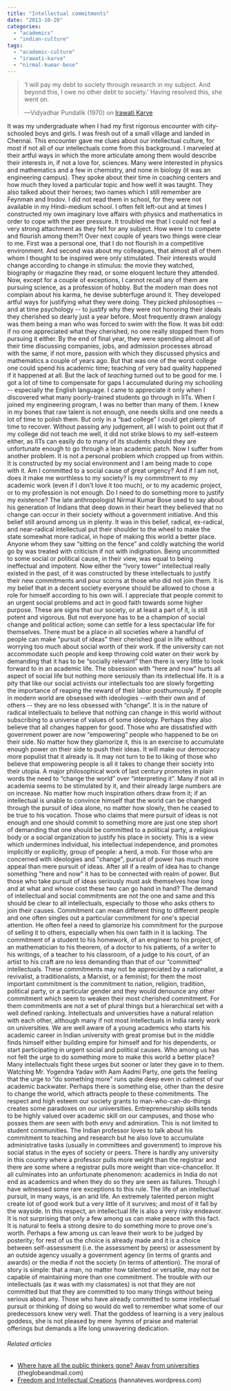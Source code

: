 ```yaml
---
title: "Intellectual commitments"
date: "2013-10-20"
categories: 
  - "academics"
  - "indian-culture"
tags: 
  - "academic-culture"
  - "irawati-karve"
  - "nirmal-kumar-bose"
---
```


> ‘I will pay my debt to society through research in my subject. And beyond this, I owe no other debt to society.’ Having resolved this, she went on.
> 
> —Vidyadhar Pundalik (1970) on [Irawati Karve](http://nandinisundar.blogspot.in/2007/12/in-cause-of-anthropology-life-and-work.html)

It was my undergraduate when I had my first rigorous encounter with city-schooled boys and girls. I was fresh out of a small village and landed in Chennai. This encounter gave me clues about our intellectual culture, for most if not all of our intellectuals come from this background. I marveled at their artful ways in which the more articulate among them would describe their interests in, if not a love for, sciences. Many were interested in physics and mathematics and a few in chemistry, and none in biology (it was an engineering campus). They spoke about their time in coaching centers and how much they loved a particular topic and how well it was taught. They also talked about their heroes; two names which I still remember are Feynman and Irodov. I did not read them in school, for they were not available in my Hindi-medium school. I often felt left-out and at times I constructed my own imaginary love affairs with physics and mathematics in order to cope with the peer pressure. It troubled me that I could not feel a very strong attachment as they felt for any subject. How were I to compete and flourish among them?! Over next couple of years two things were clear to me. First was a personal one, that I do not flourish in a competitive environment. And second was about my colleagues, that almost all of them whom I thought to be inspired were only stimulated. Their interests would change according to change in stimulus: the movie they watched, biography or magazine they read, or some eloquent lecture they attended. Now, except for a couple of exceptions, I cannot recall any of them are pursuing science, as a profession of hobby. But the modern man does not complain about his karma, he devise subterfuge around it. They developed artful ways for justifying what they were doing. They picked philosophies -- and at time psychology -- to justify why they were not honoring their ideals they cherished so dearly just a year before. Most frequently drawn analogy was them being a man who was forced to swim with the flow. It was bit odd: if no one appreciated what they cherished, no one really stopped them from pursuing it either. By the end of final year, they were spending almost all of their time discussing companies, jobs, and admission processes abroad with the same, if not more, passion with which they discussed physics and mathematics a couple of years ago. But that was one of the worst college one could spend his academic time; teaching of very bad quality happened if it happened at all. But the lack of _teaching_ turned out to be good for me. I got a lot of time to compensate for gaps I accumulated during my schooling -- especially the English language. I came to appreciate it only when I discovered what many poorly-trained students go through in IITs. When I joined my engineering program, I was no better than many of them. I knew in my bones that raw talent is not enough, one needs skills and one needs a lot of time to polish them. But only in a “bad college” I could get plenty of time to recover. Without passing any judgement, all I wish to point out that if my college did not teach me well, it did not strike blows to my self-esteem either, as IITs can easily do to many of its students should they are unfortunate enough to go through a lean academic patch. Now I suffer from another problem. It is not a personal problem which cropped up from within. It is constructed by my social environment and I am being made to cope with it. Am I committed to a social cause of great urgency? And if I am not, does it make me worthless to my society? Is my commitment to my academic work (even if I don't love it too much), or to my academic project, or to my profession is not enough. Do I need to do something more to justify my existence? The late anthropologist Nirmal Kumar Bose used to say about his generation of Indians that deep down in their heart they believed that no change can occur in their society without a government initiative. And this belief still around among us in plenty. It was in this belief, radical, ex-radical, and near-radical intellectual put their shoulder to the wheel to make the state somewhat more radical, in hope of making this world a better place. Anyone whom they saw “sitting on the fence” and coldly watching the world go by was treated with criticism if not with indignation. Being uncommitted to some social or political cause, in their view, was equal to being ineffectual and impotent. Now either the “ivory tower” intellectual really existed in the past, of it was constructed by these intellectuals to justify their new commitments and pour scorns at those who did not join them. It is my belief that in a decent society everyone should be allowed to chose a role for himself according to his own will. I appreciate that people commit to an urgent social problems and act in good faith towards some higher purpose. These are signs that our society, or at least a part of it, is still potent and vigorous. But not everyone has to be a champion of social change and political action; some can settle for a less spectacular life for themselves. There must be a place in all societies where a handful of people can make "pursuit of ideas" their cherished goal in life without worrying too much about social worth of their work. If the university can not accommodate such people and keep throwing cold water on their work by demanding that it has to be “socially relevant” then there is very little to look forward to in an academic life. The obsession with “here and now” hurts all aspect of social life but nothing more seriously than its intellectual life. It is a pity that like our social activists our intellectuals too are slowly forgetting the importance of reaping the reward of their labor posthumously. If people in modern world are obsessed with ideologies --with their own and of others -- they are no less obsessed with “change”. It is in the nature of radical intellectuals to believe that nothing can change in this world without subscribing to a universe of values of some ideology. Perhaps they also believe that all changes happen for good. Those who are dissatisfied with government power are now “empowering” people who happened to be on their side. No matter how they glamorize it, this is an exercise to accumulate enough power on their side to push their ideas. It will make our democracy more populist that it already is. It may not turn to be to liking of those who believe that empowering people is all it takes to change their society into their utopia. A major philosophical work of last century promotes in plain words the need to “change the world” over “interpreting it”. Many if not all in academia seems to be stimulated by it, and their already large numbers are on increase. No matter how much inspiration others draw from it; if an intellectual is unable to convince himself that the world can be changed through the pursuit of idea alone, no matter how slowly, then he ceased to be true to his vocation. Those who claims that mere pursuit of ideas is not enough and one should commit to something more are just one step short of demanding that one should be committed to a political party, a religious body or a social organization to justify his place in society. This is a view which undermines individual, his intellectual independence, and promotes implicitly or explicitly, group of people: a herd, a mob. For those who are concerned with ideologies and "change", pursuit of power has much more appeal than mere pursuit of ideas. After all if a realm of idea has to change something "here and now" it has to be connected with realm of power. But those who take pursuit of ideas seriously must ask themselves how long and at what and whose cost these two can go hand in hand? The demand of intellectual and social commitments are not the one and same and this should be clear to all intellectuals, especially to those who asks others to join their causes. Commitment can mean different thing to different people and one often singles out a particular commitment for one's special attention. He often feel a need to glamorize his commitment for the purpose of selling it to others, especially when his own faith in it is lacking. The commitment of a student to his homework, of an engineer to his project, of an mathematician to his theorem, of a doctor to his patients, of a writer to his writings, of a teacher to his classroom, of a judge to his court, of an artist to his craft are no less demanding than that of our “committed” intellectuals. These commitments may not be appreciated by a nationalist, a revivalist, a traditionalists, a Marxist, or a feminist; for them the most important commitment is the commitment to nation, religion, tradition, political party, or a particular gender and they would denounce any other commitment which seem to weaken their most cherished commitment. For them commitments are not a set of plural things but a hierarchical set with a well defined ranking. Intellectuals and universities have a natural relation with each other, although many if not most intellectuals in India rarely work on universities. We are well aware of a young academics who starts his academic career in Indian university with great promise but in the middle finds himself either building empire for himself and for his dependents, or start participating in urgent social and political causes. Who among us has not felt the urge to do something more to make this world a better place? Many intellectuals fight these urges but sooner or later they gave in to them. Watching Mr. Yogendra Yadav with Aam Aadmi Party, one gets the feeling that the urge to “do something more” runs quite deep even in calmest of our academic backwater. Perhaps there is something else, other than the desire to change the world, which attracts people to these commitments. The respect and high esteem our society grants to man-who-can-do-things creates some paradoxes on our universities. Entrepreneurship skills tends to be highly valued over academic skill on our campuses, and those who posses them are seen with both envy and admiration. This is not limited to student communities. The Indian professor loves to talk about his commitment to teaching and research but he also love to accumulate administrative tasks (usually in committees and government) to improve his social status in the eyes of society or peers. There is hardly any university in this country where a professor pulls more weight than the registrar and there are some where a registrar pulls more weight than vice-chancellor. It all culminates into an unfortunate phenomenon: academics in India do not end as academics and when they do so they are seen as failures. Though I have witnessed some rare exceptions to this rule. The life of an intellectual pursuit, in many ways, is an arid life. An extremely talented person might create lot of good work but a very little of it survives; and most of it fall by the wayside. In this respect, an intellectual life is also a very risky endeavor. It is not surprising that only a few among us can make peace with this fact. It is natural to feels a strong desire to do something more to prove one's worth. Perhaps a few among us can leave their work to be judged by posterity; for rest of us the choice is already made and it is a choice between self-assessment (i.e. the assessment by peers) or assessment by an outside agency usually a government agency (in terms of grants and awards) or the media if not the society (in terms of attention). The moral of story is simple: that a man, no matter how talented or versatile, may not be capable of maintaining more than one commitment. The trouble with our intellectuals (as it was with my classmates) is not that they are not committed but that they are committed to too many things without being serious about any. Those who have already committed to some intellectual pursuit or thinking of doing so would do well to remember what some of our predecessors knew very well. That the goddess of learning is a very jealous goddess, she is not pleased by mere  hymns of praise and material offerings but demands a life long unwavering dedication.

###### Related articles

- [Where have all the public thinkers gone? Away from universities](http://www.theglobeandmail.com/commentary/where-have-all-the-public-thinkers-gone-away-from-universities/article14958029/?cmpid=rss1) (theglobeandmail.com)
- [Freedom and Intellectual Creations](http://hannateves.wordpress.com/2013/10/18/freedom-and-intellectual-creations/) (hannateves.wordpress.com)
